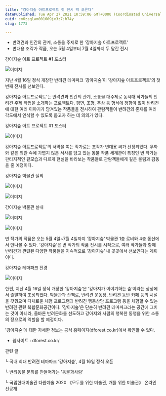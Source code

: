 ```yaml
---
title: "강아지숲 아트프로젝트 첫 전시 막 오른다"
datePublished: Tue Apr 27 2021 10:59:06 GMT+0000 (Coordinated Universal Time)
cuid: cm6zzqlam001609jx3z7jh74y
slug: 1773

---
```



- 반려견과 인간의 관계, 소통을 주제로 한 ‘강아지숲 아트프로젝트’
- 변대용 조각가 작품, 오는 5월 4일부터 7월 4일까지 두 달간 전시

강아지숲 아트 프로젝트 #1 포스터

![이미지](https://cdn.hashnode.com/res/hashnode/image/upload/v1739248626195/d5424f36-f380-48f8-a9a4-086e54670e11.jpeg)

지난 4월 16일 정식 개장한 반려견 테마파크 ‘강아지숲’이 ‘강아지숲 아트프로젝트’의 첫 번째 전시를 선보인다.

강아지숲 아트프로젝트’는 반려견과 인간의 관계, 소통을 대주제로 동시대 작가들의 반려견 주제 작업을 소개하는 프로젝트다. 평면, 조형, 추상 등 형식에 정함이 없이 반려견에 대한 여러 이야기가 담겨있는 작품들을 전시하여 관람객들이 반려견의 존재를 여러 각도에서 인식할 수 있도록 돕고자 하는 데 의의가 있다.

강아지숲 아트 프로젝트 #1 포스터

![이미지](https://cdn.hashnode.com/res/hashnode/image/upload/v1739248628750/58c74c84-de55-44e7-802f-77b66e22265d.jpeg)

강아지숲 아트프로젝트’의 서막을 여는 작가로는 조각가 변대용 씨가 선정되었다. 우화와 같은 외관 속에 가볍지 않은 서사를 담고 있는 동물 작품 세계관이 특징인 변 작가는 판타지적인 겉모습과 다르게 현실을 바라보는 작품들로 관람객들에게 깊은 울림과 감동을 줄 예정이다.

강아지숲 박물관 실외

![이미지](https://cdn.hashnode.com/res/hashnode/image/upload/v1739248631884/f11347e3-cffc-4a59-9086-5e236ff35da2.jpeg)

![이미지](https://cdn.hashnode.com/res/hashnode/image/upload/v1739248635737/4af2eac3-723b-4215-b4b2-cc5ba7a95bb5.jpeg)

강아지숲 박물관 실내

![이미지](https://cdn.hashnode.com/res/hashnode/image/upload/v1739248639378/6a1cd833-8512-4428-b3bd-ba83caa2ce28.jpeg)

![이미지](https://cdn.hashnode.com/res/hashnode/image/upload/v1739248642565/4b1b2803-aa1d-441c-8120-16cb9afe95ac.jpeg)

변 작가의 작품은 오는 5월 4일~7월 4일까지 ‘강아지숲’ 박물관 1층 로비와 4층 동산에서 만나볼 수 있다. ‘강아지숲’은 변 작가의 작품 전시를 시작으로, 여러 작가들과 함께 반려견과 관련된 다양한 작품들을 지속적으로 ‘강아지숲’ 내 곳곳에서 선보인다는 계획이다.

강아지숲 테마파크 전경

![이미지](https://blog.kakaocdn.net/dn/3E0jR/btq3znZhlU3/sgtugoYzoeYF14q6vNcKVk/img.jpg)

한편, 지난 4월 16일 정식 개장한 ‘강아지숲’은 ‘강아지가 이야기하는 숲’이라는 상상에서 출발하여 조성되었다. 박물관과 산책로, 반려견 운동장, 반려견 동반 카페 등의 시설을 갖췄으며 다채로운 체험 프로그램과 반려견 행동상담 프로그램 등을 체험할 수 있는 반려견 관련 복합문화공간이다. ‘강아지숲’은 단순히 반려견 테마파크라는 공간에 그치는 것이 아니라, 올바른 반려문화를 선도하고 강아지와 사람의 행복한 동행을 위한 소통의 장으로의 역할을 할 예정이다.

'강아지숲’에 대한 자세한 정보는 공식 홈페이지(dforest.co.kr)에서 확인할 수 있다.

- 웹사이트 : dforest.co.kr/

관련 글

└ 국내 최대 반려견 테마파크 ‘강아지숲', 4월 16일 정식 오픈

└ 반려동물 문화를 만들어가는 '동물과사람'

└ 국립현대미술관 다원예술 2020 《모두를 위한 미술관, 개를 위한 미술관》 온라인 선공개